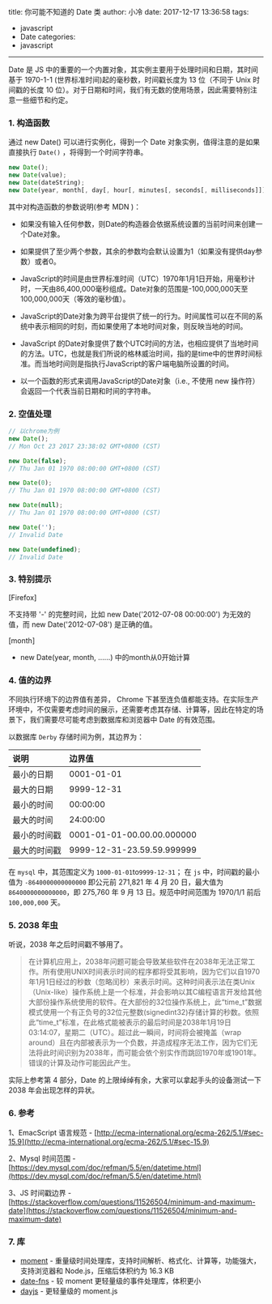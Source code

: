 title: 你可能不知道的 Date 类
author: 小冷
date: 2017-12-17 13:36:58
tags:
  - javascript
  - Date
categories:
  - javascript

---
Date 是 JS 中的重要的一个内置对象，其实例主要用于处理时间和日期，其时间基于 1970-1-1 (世界标准时间)起的毫秒数，时间戳长度为 13 位（不同于 Unix 时间戳的长度 10 位）。对于日期和时间，我们有无数的使用场景，因此需要特别注意一些细节和约定。

<!-- more -->

### 1. 构造函数

通过 new Date() 可以进行实例化，得到一个 Date 对象实例，值得注意的是如果直接执行 `Date()` ，将得到一个时间字符串。


```js
new Date();
new Date(value);
new Date(dateString);
new Date(year, month[, day[, hour[, minutes[, seconds[, milliseconds]]]]]);
```

其中对构造函数的参数说明(参考 MDN )：

* 如果没有输入任何参数，则Date的构造器会依据系统设置的当前时间来创建一个Date对象。

* 如果提供了至少两个参数，其余的参数均会默认设置为1（如果没有提供day参数）或者0。

* JavaScript的时间是由世界标准时间（UTC）1970年1月1日开始，用毫秒计时，一天由86,400,000毫秒组成。Date对象的范围是-100,000,000天至100,000,000天（等效的毫秒值）。

* JavaScript的Date对象为跨平台提供了统一的行为。时间属性可以在不同的系统中表示相同的时刻，而如果使用了本地时间对象，则反映当地的时间。

* JavaScript 的Date对象提供了数个UTC时间的方法，也相应提供了当地时间的方法。UTC，也就是我们所说的格林威治时间，指的是time中的世界时间标准。而当地时间则是指执行JavaScript的客户端电脑所设置的时间。

* 以一个函数的形式来调用JavaScript的Date对象（i.e., 不使用 new 操作符）会返回一个代表当前日期和时间的字符串。

### 2. 空值处理

```js
// 以chrome为例
new Date();
// Mon Oct 23 2017 23:38:02 GMT+0800 (CST)

new Date(false);
// Thu Jan 01 1970 08:00:00 GMT+0800 (CST)

new Date(0);
// Thu Jan 01 1970 08:00:00 GMT+0800 (CST)

new Date(null);
// Thu Jan 01 1970 08:00:00 GMT+0800 (CST)

new Date('');
// Invalid Date

new Date(undefined);
// Invalid Date
```


### 3. 特别提示

[Firefox]

不支持带 '-' 的完整时间，比如 new Date('2012-07-08 00:00:00') 为无效的值，而 new Date('2012-07-08') 是正确的值。


[month]

* new Date(year, month, ……) 中的month从0开始计算


### 4. 值的边界


不同执行环境下的边界值有差异， Chrome 下甚至连负值都能支持。在实际生产环境中，不仅需要考虑时间的展示，还需要考虑其存储、计算等，因此在特定的场景下，我们需要尽可能考虑到数据库和浏览器中 Date 的有效范围。

以数据库 `Derby` 存储时间为例，其边界为：


| 说明 | 边界值 |
| :--- | :--- |
| 最小的日期 | 0001-01-01 |
| 最大的日期 | 9999-12-31 |
| 最小的时间 | 00:00:00 |
| 最大的时间 | 24:00:00 |
| 最小的时间戳 | 0001-01-01-00.00.00.000000 |
| 最大的时间戳 | 9999-12-31-23.59.59.999999 |

在 `mysql` 中，其范围定义为 `1000-01-01`to`9999-12-31`；
在 `js` 中，时间戳的最小值为 `-8640000000000000` 即公元前 271,821 年 4 月 20 日，最大值为 `8640000000000000`，即 275,760 年 9 月 13 日。规范中时间范围为 1970/1/1 前后 `100,000,000` 天。

### 5. 2038 年虫

听说，2038 年之后时间戳不够用了。

> 在计算机应用上，2038年问题可能会导致某些软件在2038年无法正常工作。所有使用UNIX时间表示时间的程序都将受其影响，因为它们以自1970年1月1日经过的秒数（忽略闰秒）来表示时间。这种时间表示法在类Unix（Unix-like）操作系统上是一个标准，并会影响以其C编程语言开发给其他大部份操作系统使用的软件。在大部份的32位操作系统上，此“time_t”数据模式使用一个有正负号的32位元整数(signedint32)存储计算的秒数。依照此“time_t”标准，在此格式能被表示的最后时间是2038年1月19日03:14:07，星期二（UTC）。超过此一瞬间，时间将会被掩盖（wrap around）且在内部被表示为一个负数，并造成程序无法工作，因为它们无法将此时间识别为2038年，而可能会依个别实作而跳回1970年或1901年。错误的计算及动作可能因此产生。

实际上参考第 4 部分，Date 的上限绰绰有余，大家可以拿起手头的设备测试一下 2038 年会出现怎样的异状。

### 6. 参考

1、EmacScript 语言规范 - [http://ecma-international.org/ecma-262/5.1/#sec-15.9](http://ecma-international.org/ecma-262/5.1/#sec-15.9)

2、Mysql 时间范围 - [https://dev.mysql.com/doc/refman/5.5/en/datetime.html](https://dev.mysql.com/doc/refman/5.5/en/datetime.html)

3、JS 时间戳边界 - [https://stackoverflow.com/questions/11526504/minimum-and-maximum-date](https://stackoverflow.com/questions/11526504/minimum-and-maximum-date)

### 7. 库

- [moment](https://github.com/moment/moment) - 重量级时间处理库，支持时间解析、格式化、计算等，功能强大，支持浏览器和 Node.js，压缩后体积约为 16.3 KB
- [date-fns](https://github.com/date-fns/date-fns) - 较 moment 更轻量级的事件处理库，体积更小
- [dayjs](https://github.com/iamkun/dayjs) - 更轻量级的 moment.js
